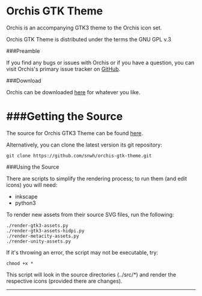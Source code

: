 Orchis GTK Theme
================

Orchis is an accompanying GTK3 theme to the Orchis icon set.

Orchis GTK Theme is distributed under the terms the GNU GPL v.3

###Preamble

If you find any bugs or issues with Orchis or if you have a question, you can visit Orchis's primary issue tracker on [GitHub](https://github.com/snwh/orchis-gtk-theme/issues).

###Download

Orchis can be downloaded [here](http://www.mokaproject.com/orchis-gtk-theme/#download) for whatever you like.

###Getting the Source
=======

The source for Orchis GTK3 Theme can be found [here](https://github.com/snwh/orchis-gtk-theme).

Alternatively, you can clone the latest version its git repository:

    git clone https://github.com/snwh/orchis-gtk-theme.git

###Using the Source

There are scripts to simplify the rendering process; to run them (and edit icons) you will need:

 * inkscape
 * python3

To render new assets from their source SVG files, run the following:

    ./render-gtk3-assets.py
    ./render-gtk3-assets-hidpi.py
    ./render-metacity-assets.py
    ./render-unity-assets.py

If it's throwing an error, the script may not be executable, try:
	
	chmod +x *

This script will look in the source directories (../src/*) and render the respective icons (provided there are changes).

-----------